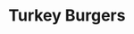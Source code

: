 ---
title: Turkey Burgers
category: Main
ingredients:
- name: sweet potato
  amount: '4'
- name: olive oil
  amount: 2 tbps
- name: spices
  amount: some
- name: turkey mince
  amount: 500 g
- name: grated onion
  amount: '1'
- name: smoked paprika
  amount: 0.25 tsp
- name: ground cumin
  amount: 1.5 tsp
- name: ground coriander
  amount: 1.5 tsp
- name: ground cinnamon
  amount: 0.25 tsp
- name: salt
  amount: 2.2 tsp
- name: coconut oil
  amount: some
- name: grated cucumber
  amount: '0.25'
- name: black pepper
  amount: some
- name: greek yogurt
  amount: 0.5 cups
- name: lemon
  amount: '0.5'
cookware:
- name: mixing bowl
- name: small bowl
- name: griddle pan
steps:
- description: Pre-heat the oven to 180C.
- description: Dice the sweet potato into wedges and put them in a mixing bowl.
- description: Add the olive oil and some spices and toss until the wedges are all
    coated and put them in the oven for 30 minutes.
- description: Now they're in the oven you can make your burgers.
- description: 'Add turkey mince, grated onion and the following spices into the mixing
    bowl: ground cumin, ground coriander, ground cinnamon, smoked paprika, salt and
    black pepper.'
- description: Mix the ingredients until they're combined but be careful to not overmix
    because this will give you tough burgers.
- description: Heat a griddle pan on high heat and add a little coconut oil.
- description: Divide the mixture into 4 patties and cook in the pan.
- description: While they're cooking you can make the tzatziki.
- description: Grab a small bowl and combine greek yogurt, grated cucumber, salt
    and black pepper. Squeeze in the juice from half a lemon and put to one side to
    serve with the burgers.
---